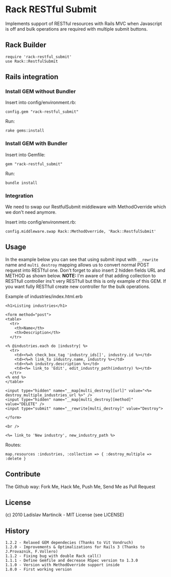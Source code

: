 Rack RESTful Submit
===================

Implements support of RESTful resources with Rails MVC when Javascript is off and bulk operations are required with multiple submit buttons.

Rack Builder
------------

    require 'rack-restful_submit'
    use Rack::RestfulSubmit

Rails integration
-----------------

### Install GEM without Bundler

Insert into config/environment.rb:

    config.gem "rack-restful_submit"

Run:

    rake gems:install

### Install GEM with Bundler

Insert into Gemfile:

    gem "rack-restful_submit"

Run:

    bundle install

### Integration

We need to swap our RestfulSubmit middleware with MethodOverride which we don't need anymore.

Insert into config/environment.rb:


    config.middleware.swap Rack::MethodOverride, 'Rack::RestfulSubmit'


Usage
-----

In the example below you can see that using submit input with `__rewrite` name and `multi_destroy` mapping allows
us to convert normal POST request into RESTful one. Don't forget to also insert 2 hidden fields URL and METHOD as shown below.
__NOTE:__ I'm aware of that adding collection to RESTfull controller ins't very RESTfull but this is only example of this GEM. If you want fully RESTfull create new controller for the bulk operations.

Example of industries/index.html.erb

    <h1>Listing industries</h1>

    <form method="post">
    <table>
      <tr>
        <th>Name</th>
        <th>Description</th>
      </tr>

    <% @industries.each do |industry| %>
      <tr>
        <td><%=h check_box_tag 'industry_ids[]', industry.id %></td>
        <td><%=h link_to industry.name, industry %></td>
        <td><%=h industry.description %></td>
        <td><%= link_to 'Edit', edit_industry_path(industry) %></td>
      </tr>
    <% end %>
    </table>

    <input type="hidden" name="__map[multi_destroy][url]" value="<%= destroy_multiple_industries_url %>" />
    <input type="hidden" name="__map[multi_destroy][method]" value="DELETE" />
    <input type="submit" name="__rewrite[multi_destroy]" value="Destroy">

    </form>

    <br />

    <%= link_to 'New industry', new_industry_path %>

Routes:

    map.resources :industries, :collection => { :destroy_multiple => :delete }

Contribute
----------

The Github way: Fork Me, Hack Me, Push Me, Send Me as Pull Request

License
-------

(c) 2010 Ladislav Martincik - MIT License (see LICENSE)

History
-------

    1.2.2 - Relaxed GEM dependecies (Thanks to Vit Vondruch)
    1.2.0 - Improvements & Optimalizations for Rails 3 (Thanks to J.Provaznik, F.Vollero)
    1.1.2 - Fixing bug with double Rack call()
    1.1.1 - Define Gemfile and decrease RSpec version to 1.3.0
    1.1.0 - Version with MethodOverride support inside
    1.0.0 - First working version
